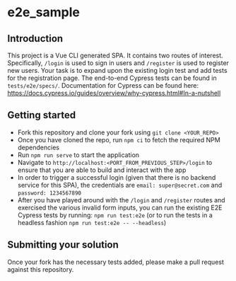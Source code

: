# e2e_sample

## Introduction

This project is a Vue CLI generated SPA. It contains two routes of interest. Specifically, `/login` is used to sign in users and `/register` is used to register new users. Your task is to expand upon the existing login test and add tests for the registration page. The end-to-end Cypress tests can be found in `tests/e2e/specs/`. Documentation for Cypress can be found here: https://docs.cypress.io/guides/overview/why-cypress.html#In-a-nutshell

## Getting started

- Fork this repository and clone your fork using `git clone <YOUR_REPO>`
- Once you have cloned the repo, run `npm ci` to fetch the required NPM dependencies
- Run `npm run serve` to start the application
- Navigate to `http://localhost:<PORT_FROM_PREVIOUS_STEP>/login` to ensure that you are able to build and interact with the app
- In order to trigger a successful login (given that there is no backend service for this SPA), the credentials are `email: super@secret.com` and `password: 1234567890`
- After you have played around with the `/login` and `/register` routes and exercised the various invalid form inputs, you can run the existing E2E Cypress tests by running: `npm run test:e2e` (or to run the tests in a headless fashion `npm run test:e2e -- --headless`)

## Submitting your solution

Once your fork has the necessary tests added, please make a pull request against this repository.
